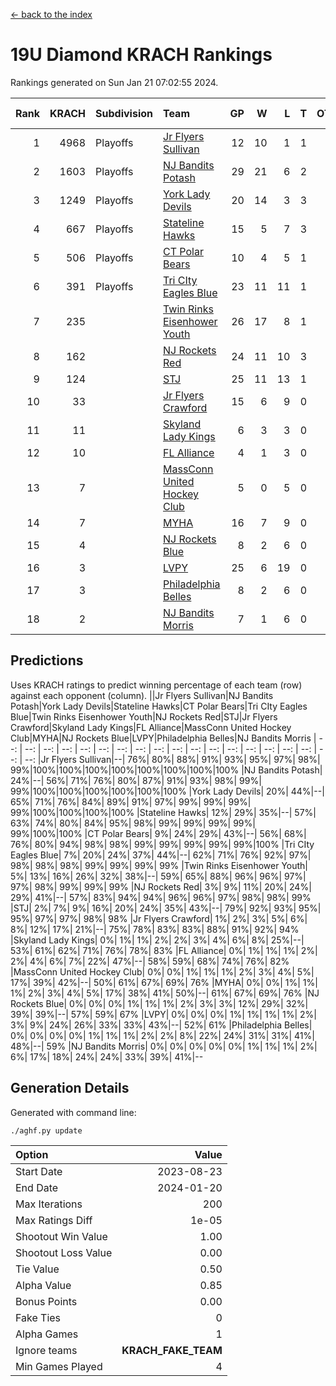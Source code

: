 [<- back to the index](readme.md)
# 19U Diamond KRACH Rankings
Rankings generated on Sun Jan 21 07:02:55 2024.

Rank|KRACH|Subdivision|Team|GP|W|L|T|OTW|OTL|SoS|Exp Wins|Win Diff
---:|---:|:---|:---|---:|---:|---:|---:|---:|---:|---:|---:|---:
1|4968|Playoffs|[Jr Flyers Sullivan](https://gamesheetstats.com/seasons/3663/teams/140859/schedule)|12|10|1|1|1|0|771|11.3|-0.0
2|1603|Playoffs|[NJ Bandits Potash](https://gamesheetstats.com/seasons/3663/teams/140857/schedule)|29|21|6|2|0|0|865|22.8|-0.0
3|1249|Playoffs|[York Lady Devils](https://gamesheetstats.com/seasons/3663/teams/140856/schedule)|20|14|3|3|0|0|638|16.3|-0.0
4|667|Playoffs|[Stateline Hawks](https://gamesheetstats.com/seasons/3663/teams/141851/schedule)|15|5|7|3|0|1|1616|7.3|-0.0
5|506|Playoffs|[CT Polar Bears](https://gamesheetstats.com/seasons/3663/teams/140853/schedule)|10|4|5|1|0|0|1467|5.3|-0.0
6|391|Playoffs|[Tri CIty Eagles Blue](https://gamesheetstats.com/seasons/3663/teams/140852/schedule)|23|11|11|1|1|0|987|12.3|-0.0
7|235||[Twin Rinks Eisenhower Youth](https://gamesheetstats.com/seasons/3663/teams/140861/schedule)|26|17|8|1|0|0|327|18.3|-0.0
8|162||[NJ Rockets Red](https://gamesheetstats.com/seasons/3663/teams/140855/schedule)|24|11|10|3|1|1|573|13.3|-0.0
9|124||[STJ](https://gamesheetstats.com/seasons/3663/teams/140858/schedule)|25|11|13|1|0|0|493|12.3|-0.0
10|33||[Jr Flyers Crawford](https://gamesheetstats.com/seasons/3663/teams/140862/schedule)|15|6|9|0|0|1|127|6.9|0.0
11|11||[Skyland Lady Kings](https://gamesheetstats.com/seasons/3663/teams/140865/schedule)|6|3|3|0|0|0|60|3.9|0.0
12|10||[FL Alliance](https://gamesheetstats.com/seasons/3663/teams/156907/schedule)|4|1|3|0|0|0|290|1.9|0.0
13|7||[MassConn United Hockey Club](https://gamesheetstats.com/seasons/3663/teams/140854/schedule)|5|0|5|0|0|0|574|0.9|0.0
14|7||[MYHA](https://gamesheetstats.com/seasons/3663/teams/140863/schedule)|16|7|9|0|0|0|51|7.9|0.0
15|4||[NJ Rockets Blue](https://gamesheetstats.com/seasons/3663/teams/140867/schedule)|8|2|6|0|0|0|107|2.9|0.0
16|3||[LVPY](https://gamesheetstats.com/seasons/3663/teams/140860/schedule)|25|6|19|0|0|0|300|6.9|0.0
17|3||[Philadelphia Belles](https://gamesheetstats.com/seasons/3663/teams/140864/schedule)|8|2|6|0|0|0|32|2.9|0.0
18|2||[NJ Bandits Morris](https://gamesheetstats.com/seasons/3663/teams/140866/schedule)|7|1|6|0|0|0|66|1.9|0.0

## Predictions
Uses KRACH ratings to predict winning percentage of each team (row) against each opponent (column).
||Jr Flyers Sullivan|NJ Bandits Potash|York Lady Devils|Stateline Hawks|CT Polar Bears|Tri CIty Eagles Blue|Twin Rinks Eisenhower Youth|NJ Rockets Red|STJ|Jr Flyers Crawford|Skyland Lady Kings|FL Alliance|MassConn United Hockey Club|MYHA|NJ Rockets Blue|LVPY|Philadelphia Belles|NJ Bandits Morris
| --: | --: | --: | --: | --: | --: | --: | --: | --: | --: | --: | --: | --: | --: | --: | --: | --: | --: | --: 
|Jr Flyers Sullivan|--| 76%| 80%| 88%| 91%| 93%| 95%| 97%| 98%| 99%|100%|100%|100%|100%|100%|100%|100%|100%
|NJ Bandits Potash| 24%|--| 56%| 71%| 76%| 80%| 87%| 91%| 93%| 98%| 99%| 99%|100%|100%|100%|100%|100%|100%
|York Lady Devils| 20%| 44%|--| 65%| 71%| 76%| 84%| 89%| 91%| 97%| 99%| 99%| 99%| 99%|100%|100%|100%|100%
|Stateline Hawks| 12%| 29%| 35%|--| 57%| 63%| 74%| 80%| 84%| 95%| 98%| 99%| 99%| 99%| 99%| 99%|100%|100%
|CT Polar Bears|  9%| 24%| 29%| 43%|--| 56%| 68%| 76%| 80%| 94%| 98%| 98%| 99%| 99%| 99%| 99%| 99%|100%
|Tri CIty Eagles Blue|  7%| 20%| 24%| 37%| 44%|--| 62%| 71%| 76%| 92%| 97%| 98%| 98%| 98%| 99%| 99%| 99%| 99%
|Twin Rinks Eisenhower Youth|  5%| 13%| 16%| 26%| 32%| 38%|--| 59%| 65%| 88%| 96%| 96%| 97%| 97%| 98%| 99%| 99%| 99%
|NJ Rockets Red|  3%|  9%| 11%| 20%| 24%| 29%| 41%|--| 57%| 83%| 94%| 94%| 96%| 96%| 97%| 98%| 98%| 99%
|STJ|  2%|  7%|  9%| 16%| 20%| 24%| 35%| 43%|--| 79%| 92%| 93%| 95%| 95%| 97%| 97%| 98%| 98%
|Jr Flyers Crawford|  1%|  2%|  3%|  5%|  6%|  8%| 12%| 17%| 21%|--| 75%| 78%| 83%| 83%| 88%| 91%| 92%| 94%
|Skyland Lady Kings|  0%|  1%|  1%|  2%|  2%|  3%|  4%|  6%|  8%| 25%|--| 53%| 61%| 62%| 71%| 76%| 78%| 83%
|FL Alliance|  0%|  1%|  1%|  1%|  2%|  2%|  4%|  6%|  7%| 22%| 47%|--| 58%| 59%| 68%| 74%| 76%| 82%
|MassConn United Hockey Club|  0%|  0%|  1%|  1%|  1%|  2%|  3%|  4%|  5%| 17%| 39%| 42%|--| 50%| 61%| 67%| 69%| 76%
|MYHA|  0%|  0%|  1%|  1%|  1%|  2%|  3%|  4%|  5%| 17%| 38%| 41%| 50%|--| 61%| 67%| 69%| 76%
|NJ Rockets Blue|  0%|  0%|  0%|  1%|  1%|  1%|  2%|  3%|  3%| 12%| 29%| 32%| 39%| 39%|--| 57%| 59%| 67%
|LVPY|  0%|  0%|  0%|  1%|  1%|  1%|  1%|  2%|  3%|  9%| 24%| 26%| 33%| 33%| 43%|--| 52%| 61%
|Philadelphia Belles|  0%|  0%|  0%|  0%|  1%|  1%|  1%|  2%|  2%|  8%| 22%| 24%| 31%| 31%| 41%| 48%|--| 59%
|NJ Bandits Morris|  0%|  0%|  0%|  0%|  0%|  1%|  1%|  1%|  2%|  6%| 17%| 18%| 24%| 24%| 33%| 39%| 41%|--

## Generation Details

Generated with command line:
```
./aghf.py update
```

| Option | Value |
| :----- | ----: |
| Start Date | 2023-08-23 |
| End Date | 2024-01-20 |
| Max Iterations | 200 |
| Max Ratings Diff | 1e-05 |
| Shootout Win Value | 1.00 |
| Shootout Loss Value | 0.00 |
| Tie Value | 0.50 |
| Alpha Value | 0.85 |
| Bonus Points | 0.00 |
| Fake Ties | 0 |
| Alpha Games | 1 |
| Ignore teams | __KRACH_FAKE_TEAM__ |
| Min Games Played | 4 |

